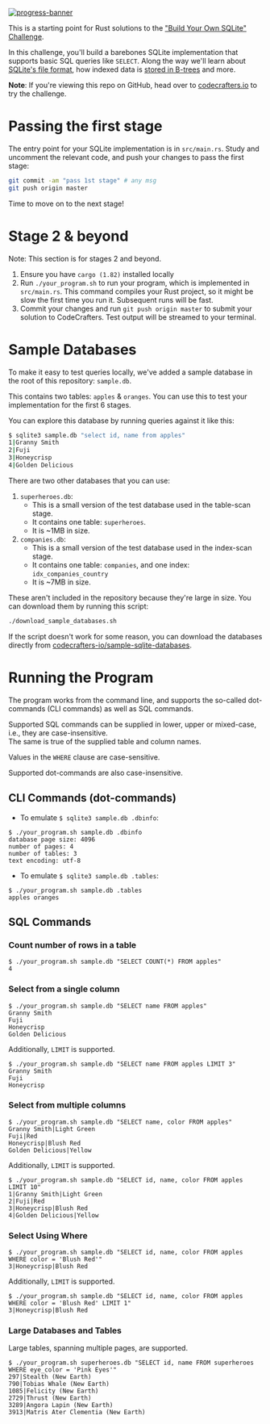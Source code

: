 [![progress-banner](https://backend.codecrafters.io/progress/sqlite/b3b12e89-a536-4604-be71-ddd7dab3056e)](https://app.codecrafters.io/users/codecrafters-bot?r=2qF)

This is a starting point for Rust solutions to the
["Build Your Own SQLite" Challenge](https://codecrafters.io/challenges/sqlite).

In this challenge, you'll build a barebones SQLite implementation that supports
basic SQL queries like `SELECT`. Along the way we'll learn about
[SQLite's file format](https://www.sqlite.org/fileformat.html), how indexed data
is
[stored in B-trees](https://jvns.ca/blog/2014/10/02/how-does-sqlite-work-part-2-btrees/)
and more.

**Note**: If you're viewing this repo on GitHub, head over to
[codecrafters.io](https://codecrafters.io) to try the challenge.

# Passing the first stage

The entry point for your SQLite implementation is in `src/main.rs`. Study and
uncomment the relevant code, and push your changes to pass the first stage:

```sh
git commit -am "pass 1st stage" # any msg
git push origin master
```

Time to move on to the next stage!

# Stage 2 & beyond

Note: This section is for stages 2 and beyond.

1. Ensure you have `cargo (1.82)` installed locally
2. Run `./your_program.sh` to run your program, which is implemented in
   `src/main.rs`. This command compiles your Rust project, so it might be slow
   the first time you run it. Subsequent runs will be fast.
3. Commit your changes and run `git push origin master` to submit your solution
   to CodeCrafters. Test output will be streamed to your terminal.

# Sample Databases

To make it easy to test queries locally, we've added a sample database in the
root of this repository: `sample.db`.

This contains two tables: `apples` & `oranges`. You can use this to test your
implementation for the first 6 stages.

You can explore this database by running queries against it like this:

```sh
$ sqlite3 sample.db "select id, name from apples"
1|Granny Smith
2|Fuji
3|Honeycrisp
4|Golden Delicious
```

There are two other databases that you can use:

1. `superheroes.db`:
    - This is a small version of the test database used in the table-scan stage.
    - It contains one table: `superheroes`.
    - It is ~1MB in size.
2. `companies.db`:
    - This is a small version of the test database used in the index-scan stage.
    - It contains one table: `companies`, and one index: `idx_companies_country`
    - It is ~7MB in size.

These aren't included in the repository because they're large in size. You can
download them by running this script:

```sh
./download_sample_databases.sh
```

If the script doesn't work for some reason, you can download the databases
directly from
[codecrafters-io/sample-sqlite-databases](https://github.com/codecrafters-io/sample-sqlite-databases).

# Running the Program

The program works from the command line, and supports the so-called dot-commands (CLI commands) as well as
SQL commands.

Supported SQL commands can be supplied in lower, upper or mixed-case, i.e., they are case-insensitive.  
The same is true of the supplied table and column names.

Values in the `WHERE` clause are case-sensitive.

Supported dot-commands are also case-insensitive.

## CLI Commands (dot-commands)

- To emulate `$ sqlite3 sample.db .dbinfo`:

```shell
$ ./your_program.sh sample.db .dbinfo
database page size: 4096
number of pages: 4
number of tables: 3
text encoding: utf-8
```

- To emulate `$ sqlite3 sample.db .tables`:

```shell
$ ./your_program.sh sample.db .tables
apples oranges
```

## SQL Commands

### Count number of rows in a table

```shell
$ ./your_program.sh sample.db "SELECT COUNT(*) FROM apples"
4
```

### Select from a single column

```shell
$ ./your_program.sh sample.db "SELECT name FROM apples"
Granny Smith
Fuji
Honeycrisp
Golden Delicious
```

Additionally, `LIMIT` is supported.

```shell
$ ./your_program.sh sample.db "SELECT name FROM apples LIMIT 3"
Granny Smith
Fuji
Honeycrisp
```

### Select from multiple columns

```shell
$ ./your_program.sh sample.db "SELECT name, color FROM apples"
Granny Smith|Light Green
Fuji|Red
Honeycrisp|Blush Red
Golden Delicious|Yellow
```

Additionally, `LIMIT` is supported.

```shell
$ ./your_program.sh sample.db "SELECT id, name, color FROM apples LIMIT 10"
1|Granny Smith|Light Green
2|Fuji|Red
3|Honeycrisp|Blush Red
4|Golden Delicious|Yellow
```

### Select Using Where

```shell
$ ./your_program.sh sample.db "SELECT id, name, color FROM apples WHERE color = 'Blush Red'"
3|Honeycrisp|Blush Red
```

Additionally, `LIMIT` is supported.

```shell
$ ./your_program.sh sample.db "SELECT id, name, color FROM apples WHERE color = 'Blush Red' LIMIT 1"
3|Honeycrisp|Blush Red
```

### Large Databases and Tables

Large tables, spanning multiple pages, are supported.

```shell
$ ./your_program.sh superheroes.db "SELECT id, name FROM superheroes WHERE eye_color = 'Pink Eyes'"
297|Stealth (New Earth)
790|Tobias Whale (New Earth)
1085|Felicity (New Earth)
2729|Thrust (New Earth)
3289|Angora Lapin (New Earth)
3913|Matris Ater Clementia (New Earth)
```
